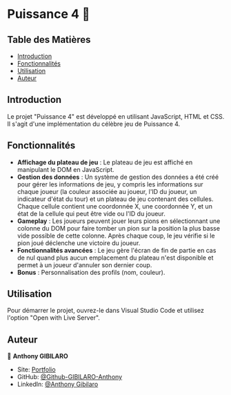 # Puissance 4 :game_die:

## Table des Matières

- [Introduction](#introduction)
- [Fonctionnalités](#fonctionnalités)
- [Utilisation](#utilisation)
- [Auteur](#auteur)

## Introduction

Le projet "Puissance 4" est développé en utilisant JavaScript, HTML et CSS. Il s'agit d'une implémentation du célèbre jeu de Puissance 4.

## Fonctionnalités

- **Affichage du plateau de jeu** : Le plateau de jeu est affiché en manipulant le DOM en JavaScript.
- **Gestion des données** : Un système de gestion des données a été créé pour gérer les informations de jeu, y compris les informations sur chaque joueur (la couleur associée au joueur, l'ID du joueur, un indicateur d'état du tour) et un plateau de jeu contenant des cellules. Chaque cellule contient une coordonnée X, une coordonnée Y, et un état de la cellule qui peut être vide ou l'ID du joueur.
- **Gameplay** : Les joueurs peuvent jouer leurs pions en sélectionnant une colonne du DOM pour faire tomber un pion sur la position la plus basse vide possible de cette colonne. Après chaque coup, le jeu vérifie si le pion joué déclenche une victoire du joueur.
- **Fonctionnalités avancées** : Le jeu gère l'écran de fin de partie en cas de nul quand plus aucun emplacement du plateau n'est disponible et permet à un joueur d'annuler son dernier coup.
- **Bonus** : Personnalisation des profils (nom, couleur).

## Utilisation 

Pour démarrer le projet, ouvrez-le dans Visual Studio Code et utilisez l'option "Open with Live Server".

## Auteur 

👤 **Anthony GIBILARO**

* Site: [Portfolio ](https://www.a-gibilaro.com/)
* GitHub: [@Github-GIBILARO-Anthony](https://github.com/Github-GIBILARO-Anthony)
* LinkedIn: [@Anthony Gibilaro](https://www.linkedin.com/in/anthony-gibilaro/)
